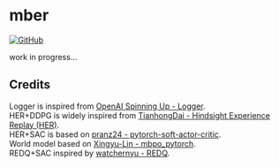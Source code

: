 # mber

[![GitHub](https://img.shields.io/github/license/szahlner/hybrid-rl.svg)](LICENSE)

work in progress...

## Credits
 
Logger is inspired from [OpenAI Spinning Up - Logger](https://spinningup.openai.com/en/latest/utils/logger.html?highlight=logger).  
HER+DDPG is widely inspired from [TianhongDai - Hindsight Experience Replay (HER)](https://github.com/TianhongDai/hindsight-experience-replay).  
HER+SAC is based on [pranz24 - pytorch-soft-actor-critic](https://github.com/pranz24/pytorch-soft-actor-critic).  
World model based on [Xingyu-Lin - mbpo_pytorch](https://github.com/Xingyu-Lin/mbpo_pytorch).  
REDQ+SAC inspired by [watchernyu - REDQ](https://github.com/watchernyu/REDQ).